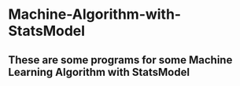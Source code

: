 # Machine-Algorithm-with-StatsModel
## These are some programs for some Machine Learning Algorithm with StatsModel ##
